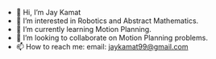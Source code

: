 - 👋 Hi, I’m Jay Kamat
- 👀 I’m interested in Robotics and Abstract Mathematics.
- 🌱 I’m currently learning Motion Planning.
- 💞️ I’m looking to collaborate on Motion Planning problems.
- 📫 How to reach me: email: jaykamat99@gmail.com

<!---
JayKamat99/JayKamat99 is a ✨ special ✨ repository because its `README.md` (this file) appears on your GitHub profile.
You can click the Preview link to take a look at your changes.
--->

